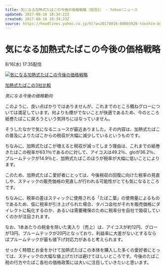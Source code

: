 ```yaml
---
title: 気になる加熱式たばこの今後の価格戦略（投信1） - Yahoo!ニュース
updated: 2017-08-16 10:34:23Z
created: 2017-08-16 10:34:23Z
source: https://headlines.yahoo.co.jp/hl?a=20170816-00003920-toushin-bus_all
---
```


# 気になる加熱式たばこの今後の価格戦略

8/16(水) 17:35配信

[![気になる加熱式たばこの今後の価格戦略](../_resources/20170816-00003920-toushin-001-2-view.jpg)](https://headlines.yahoo.co.jp/hl?a=20170816-00003920-toushin-bus_all.view-001)

[加熱式たばこの3社比較](https://headlines.yahoo.co.jp/hl?a=20170816-00003920-toushin-bus_all.view-001)

*気になる今後の価格動向*

このように、良い点ばかりではありませんが、これまでのところ概ねグローについては満足しています。何よりも煙がでないことが快適であるため、今のところ紙巻たばこに戻ろうという気持ちにはなっていません。

そうしたなかで気になるニュースが最近ありました。その内容は、加熱式たばこの普及によりたばこからの税収が大幅に減少しているというものです。

ちなみに、加熱式たばこが増えると税収が減ってしまう理由は、これまでの紙巻きたばこの税率が63.1％であるのに対して、アイコスは49.2％、gloが36.2％、プルームテックが14.9％と、加熱式たばこのほうが税率が大幅に低いことによります。

このため、加熱式たばこ愛好者にとっては、今後税収の回復に向けた税率の見直しや、スティックの販売価格の見直しが行われる可能性がとても気になるところです。

ちなみに、税率の差はスティックに使用される「たばこ葉」の使用量によるものであるため、仮に税率が引き上げられた場合、タバコ会社がそれを販売価格にダイレクトに転化するのか、あるいは需要確保のために税率分を自社で吸収していくのかが注目されます。

なお、1本あたりの税金を除いた実入り（売上）は、アイコスが約12円、グローが13円、プルームテックが20円となっており、利益率に大差がないとするならばプルームテックが最も値下げ対応力があると考えられます。

せっかく時間とお金をかけて加熱式たばこの本体を購入した多くの愛好者にとっては、スティックの大幅な値上げだけは避けてほしいところです。今後のたばこ税の行方やたばこ各社の価格政策には大いに注目していきたいと思います。